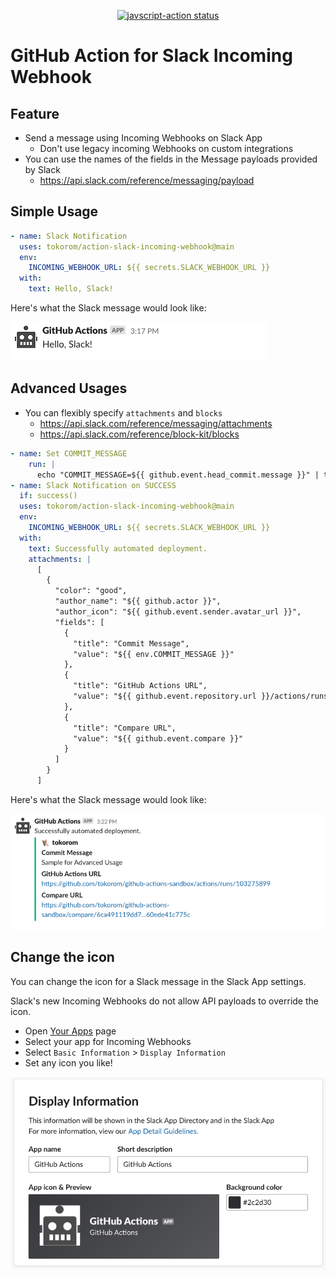 
<p align="center">
  <a href="https://github.com/actions/javascript-action/actions"><img alt="javscript-action status" src="https://github.com/actions/javascript-action/workflows/units-test/badge.svg"></a>
</p>

# GitHub Action for Slack Incoming Webhook

## Feature

- Send a message using Incoming Webhooks on Slack App
    - Don't use legacy incoming Webhooks on custom integrations
- You can use the names of the fields in the Message payloads provided by Slack
    - https://api.slack.com/reference/messaging/payload

## Simple Usage

```yaml
- name: Slack Notification
  uses: tokorom/action-slack-incoming-webhook@main
  env:
    INCOMING_WEBHOOK_URL: ${{ secrets.SLACK_WEBHOOK_URL }}
  with:
    text: Hello, Slack!
```

Here's what the Slack message would look like:

![simple-sample](docs/images/sample-simple.png)

## Advanced Usages

- You can flexibly specify `attachments` and `blocks`
    - https://api.slack.com/reference/messaging/attachments
    - https://api.slack.com/reference/block-kit/blocks

```yaml
- name: Set COMMIT_MESSAGE
    run: |
      echo "COMMIT_MESSAGE=${{ github.event.head_commit.message }}" | tr '\n' ' ' >> $GITHUB_ENV
- name: Slack Notification on SUCCESS
  if: success()
  uses: tokorom/action-slack-incoming-webhook@main
  env:
    INCOMING_WEBHOOK_URL: ${{ secrets.SLACK_WEBHOOK_URL }}
  with:
    text: Successfully automated deployment.
    attachments: |
      [
        {
          "color": "good",
          "author_name": "${{ github.actor }}",
          "author_icon": "${{ github.event.sender.avatar_url }}",
          "fields": [
            {
              "title": "Commit Message",
              "value": "${{ env.COMMIT_MESSAGE }}"
            },
            {
              "title": "GitHub Actions URL",
              "value": "${{ github.event.repository.url }}/actions/runs/${{ github.run_id }}"
            },
            {
              "title": "Compare URL",
              "value": "${{ github.event.compare }}"
            }
          ]
        }
      ]
```

Here's what the Slack message would look like:

![sample-advanced](docs/images/sample-advanced.png)

## Change the icon

You can change the icon for a Slack message in the Slack App settings.

Slack's new Incoming Webhooks do not allow API payloads to override the icon.

- Open [Your Apps](https://api.slack.com/apps) page
- Select your app for Incoming Webhooks
- Select `Basic Information` > `Display Information`
- Set any icon you like!

![screenshot](docs/images/ss-1589353124.png)

